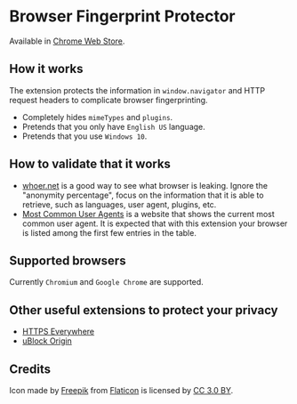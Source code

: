 # Browser Fingerprint Protector

Available in [Chrome Web Store](https://chrome.google.com/webstore/detail/browser-fingerprint-prote/kcklikpoajnpdpjgamjfepagpdkhahpn).

## How it works

The extension protects the information in `window.navigator` and HTTP request headers to complicate browser fingerprinting.

* Completely hides `mimeTypes` and `plugins`.
* Pretends that you only have `English US` language.
* Pretends that you use `Windows 10`.

## How to validate that it works

* [whoer.net](https://whoer.net/) is a good way to see what browser is leaking. Ignore the "anonymity percentage", focus on the information that it is able to retrieve, such as languages, user agent, plugins, etc.
* [Most Common User Agents](https://techblog.willshouse.com/2012/01/03/most-common-user-agents/) is a website that shows the current most common user agent. It is expected that with this extension your browser is listed among the first few entries in the table.

## Supported browsers

Currently `Chromium` and `Google Chrome` are supported.

## Other useful extensions to protect your privacy

* [HTTPS Everywhere](https://chrome.google.com/webstore/detail/https-everywhere/gcbommkclmclpchllfjekcdonpmejbdp?utm_source=chrome-app-launcher-info-dialog)
* [uBlock Origin](https://chrome.google.com/webstore/detail/ublock-origin/cjpalhdlnbpafiamejdnhcphjbkeiagm?utm_source=chrome-app-launcher-info-dialog)

## Credits

Icon made by [Freepik](http://www.freepik.com) from [Flaticon](https://www.flaticon.com/) is licensed by [CC 3.0 BY](http://creativecommons.org/licenses/by/3.0/).
